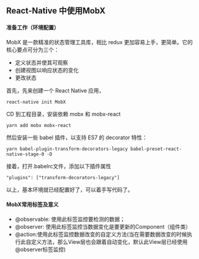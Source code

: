 ## React-Native 中使用MobX
#### 准备工作（环境配置）
MobX 是一款精准的状态管理工具库，相比 redux 更加容易上手，更简单。它的核心要点可分为三个：
* 定义状态并使其可观察
* 创建视图以响应状态的变化
* 更改状态

首先，先来创建一个 React Native 应用，
```
react-native init MobX
```
CD 到工程目录，安装依赖 mobx 和 mobx-react
```
yarn add mobx mobx-react
```
然后安装一些 babel 插件，以支持 ES7 的 decorator 特性：
```
yarn babel-plugin-transform-decorators-legacy babel-preset-react-native-stage-0 -D
```
接着，打开.babelrc文件，添加以下插件属性
```
"plugins": ["transform-decorators-legacy"]
```
以上，基本环境就已经配置好了，可以着手写代码了。
#### MobX常用标签及意义
* @observable: 使用此标签监控要检测的数据；
* @observer: 使用此标签监控当数据变化是要更新的Component（组件类）
* @action:使用此标签监控数据改变的自定义方法(当在需要数据改变的时候执行此自定义方法，那么View层也会跟着自动变化，默认此View层已经使用@observer标签监控)

 